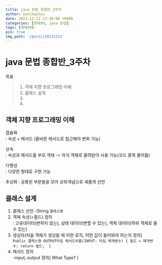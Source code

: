 ```yaml
---
title: java 문법 종합반_3주차
author: eunchaelyu
date: 2023-12-12 12:30:00 +0900
categories: [항해99, java 문법]
tags: [항해99]
pin: true
img_path: '/posts/20231212'
---
```


# java 문법 종합반_3주차    
  목표
> 1. 객체 지향 프로그래밍 이해
> 2. 클래스 설계 
> 3.  
> 4.  

## 객체 지향 프로그래밍 이해    
  캡슐화        
: 속성 + 메서드 (올바른 메서드로 접근해야 변화 가능)     

  상속    
: 속성과 메서드를 부모 객체 -> 자식 객체로 물려받아 사용 가능(코드 중복 줄어듦)    

  다형성    
: 다양한 형태로 구현 가능    

  추상화
: 공통된 부분들을 모아 상위개념으로 새롭게 선언    


## 클래스 설계    
  1. 클래스 선언
     -String ``클래스명``
  2. 객체 속성(=필드) 정의    
: 고유데이터(변하지 않는), 상태 데이터(변할 수 있는), 객체 데이터(하위 객체로 둘 수 있는)    
  3. 생성자(처음 객체가 생성될 때 어떤 로직, 어떤 값이 들어와야 하는지 정의)      
     ``Public 클래스명 OUTPUT타입 메서드이름(INPUT: 타입 매개변수) {
                             필드 = 매개변수;
                               return 필드; 
                         }`` 
  4. 메서드 정의    
     -input, output 정의( What Type? )

##
